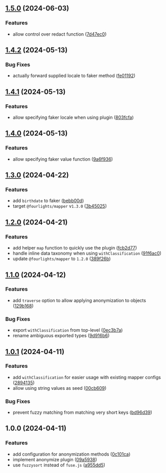 

## [1.5.0](https://github.com/Four-Lights-NL/mapper-plugin-anonymize/compare/v1.4.2...v1.5.0) (2024-06-03)


### Features

* allow control over redact function ([7d47ec0](https://github.com/Four-Lights-NL/mapper-plugin-anonymize/commit/7d47ec06845e2a5f68e333391c3292d2661069a1))

## [1.4.2](https://github.com/Four-Lights-NL/mapper-plugin-anonymize/compare/v1.4.1...v1.4.2) (2024-05-13)


### Bug Fixes

* actually forward supplied locale to faker method ([fe01192](https://github.com/Four-Lights-NL/mapper-plugin-anonymize/commit/fe01192958fe9c855487073fdab12b40e6e7af73))

## [1.4.1](https://github.com/Four-Lights-NL/mapper-plugin-anonymize/compare/v1.4.0...v1.4.1) (2024-05-13)


### Features

* allow specifying faker locale when using plugin ([803fcfa](https://github.com/Four-Lights-NL/mapper-plugin-anonymize/commit/803fcfa2e9a13933a3c06cc7f1f461c0c06eb193))

## [1.4.0](https://github.com/Four-Lights-NL/mapper-plugin-anonymize/compare/v1.3.0...v1.4.0) (2024-05-13)


### Features

* allow specifying faker value function ([9a6f936](https://github.com/Four-Lights-NL/mapper-plugin-anonymize/commit/9a6f936d35aa9b206f8e5c8bf8db06311b67df68))

## [1.3.0](https://github.com/Four-Lights-NL/mapper-plugin-anonymize/compare/v1.2.0...v1.3.0) (2024-04-22)


### Features

* add `birthdate` to faker ([bebb00d](https://github.com/Four-Lights-NL/mapper-plugin-anonymize/commit/bebb00dcec253f59d3ed3d5489aac8b78afa0fbf))
* target `@fourlights/mapper` v`1.3.0` ([3b45025](https://github.com/Four-Lights-NL/mapper-plugin-anonymize/commit/3b45025c710b58d30264abbdda9b3a972e121036))

## [1.2.0](https://github.com/Four-Lights-NL/mapper-plugin-anonymize/compare/v1.1.0...v1.2.0) (2024-04-21)


### Features

* add helper `map` function to quickly use the plugin ([fcb2d77](https://github.com/Four-Lights-NL/mapper-plugin-anonymize/commit/fcb2d773cd1c945f205354a3723995599239d0c4))
* handle inline data taxonomy when using `withClassification` ([91f6ac0](https://github.com/Four-Lights-NL/mapper-plugin-anonymize/commit/91f6ac09abe6068d7af439c2bae125342d4a4b32))
* update `@fourlights/mapper` to `1.2.0` ([389f26b](https://github.com/Four-Lights-NL/mapper-plugin-anonymize/commit/389f26be1f1b4185495a6d42be7f9b3e59dacec4))

## [1.1.0](https://github.com/Four-Lights-NL/mapper-plugin-anonymize/compare/v1.0.1...v1.1.0) (2024-04-12)


### Features

* add `traverse` option to allow applying anonymization to objects ([129b168](https://github.com/Four-Lights-NL/mapper-plugin-anonymize/commit/129b168b53befe05ee6cb422c02a2403650bea67))


### Bug Fixes

* export `withClassification` from top-level ([0ec3b7a](https://github.com/Four-Lights-NL/mapper-plugin-anonymize/commit/0ec3b7a2a7b29e26637d82c709b255d1de02c355))
* rename ambiguous exported types ([9d916b6](https://github.com/Four-Lights-NL/mapper-plugin-anonymize/commit/9d916b6fd137db8e8f1eb4240ea79d4e6faf6b19))

## [1.0.1](https://github.com/Four-Lights-NL/mapper-plugin-anonymize/compare/v1.0.0...v1.0.1) (2024-04-11)


### Features

* add `withClassification` for easier usage with existing mapper configs ([2894135](https://github.com/Four-Lights-NL/mapper-plugin-anonymize/commit/2894135a52ba6a4301bfc92207165a0bf1fb3498))
* allow using string values as seed ([00cb609](https://github.com/Four-Lights-NL/mapper-plugin-anonymize/commit/00cb6097da456c0ab55d5ed136760cd218cfb88a))


### Bug Fixes

* prevent fuzzy matching from matching very short keys ([bd96d39](https://github.com/Four-Lights-NL/mapper-plugin-anonymize/commit/bd96d39323709f7f072841261c93ed5a362090ea))

## 1.0.0 (2024-04-11)


### Features

* add configuration for anonymization methods ([0c101ca](https://github.com/Four-Lights-NL/mapper-plugin-anonymize/commit/0c101ca65670a4f37450aeb735605c941780908d))
* implement anonymize plugin ([09a5938](https://github.com/Four-Lights-NL/mapper-plugin-anonymize/commit/09a59382ec0398f8d60121fb898669b4dcf01f41))
* use `fuzzysort` instead of `fuse.js` ([a955dd5](https://github.com/Four-Lights-NL/mapper-plugin-anonymize/commit/a955dd5d4033eccf15bcc8c6800ced47f2b5742a))
